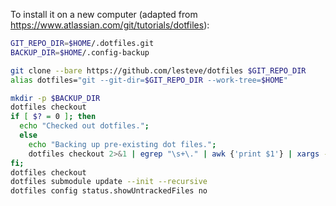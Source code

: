 To install it on a new computer (adapted from
https://www.atlassian.com/git/tutorials/dotfiles):

```sh
GIT_REPO_DIR=$HOME/.dotfiles.git
BACKUP_DIR=$HOME/.config-backup

git clone --bare https://github.com/lesteve/dotfiles $GIT_REPO_DIR
alias dotfiles="git --git-dir=$GIT_REPO_DIR --work-tree=$HOME"

mkdir -p $BACKUP_DIR
dotfiles checkout
if [ $? = 0 ]; then
  echo "Checked out dotfiles.";
  else
    echo "Backing up pre-existing dot files.";
    dotfiles checkout 2>&1 | egrep "\s+\." | awk {'print $1'} | xargs -I{} mv {} $BACKUP_DIR/{}
fi;
dotfiles checkout
dotfiles submodule update --init --recursive
dotfiles config status.showUntrackedFiles no
```
